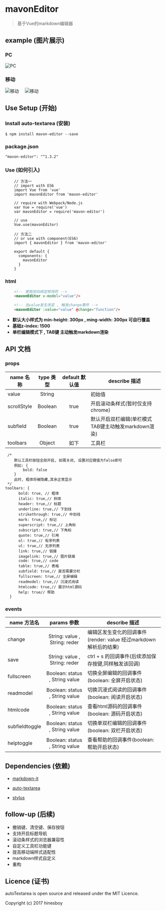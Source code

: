 # mavonEditor

> 基于Vue的markdown编辑器

## example (图片展示)

### PC

![PC](./img/example.png)

### 移动

![移动](./img/example-phone.png)
&nbsp;&nbsp;&nbsp;
![移动](./img/example-phone2.png)
## Use Setup (开始)

### Install auto-textarea (安装)

```
$ npm install mavon-editor --save
```

### package.json

```
"mavon-editor": "^1.3.2"
```

### Use (如何引入)

```
    // 方法一
    // import with ES6
    import Vue from 'vue'
    import mavonEditor from 'mavon-editor'

    // require with Webpack/Node.js
    var Vue = require('vue')
    var mavonEditor = require('mavon-editor')

    // use
    Vue.use(mavonEditor)
```

```
    // 方法二
    // or use with component(ES6)
    import { mavonEditor } from 'mavon-editor'

    export default {
      components: {
        mavonEditor
      }
    }
```
### html
``` html
    <!-- 使用双向绑定修饰符 -->
    <mavonEditor v-model="value"/>
```

``` html
    <!-- 当value发生改变 , 触发change事件 -->
    <mavonEditor :value="value" @change="function"/>
```

- **默认大小样式为 min-height: 300px , ming-width: 300px 可自行覆盖**
- **基础z-index: 1500**
- **单栏编辑模式下 , TAB键 主动触发markdown渲染**

## API 文档

### props

| name 名称   | type 类型    |  default 默认值 | describe 描述 |
| -------- | :---------: | :------------: | ------- |
| value      | String      |               | 初始值 |
| scrollStyle| Boolean     |   true       | 开启滚动条样式(暂时仅支持chrome) |
| subfield   | Boolean     |   true        | 默认开启双栏编辑(单栏模式 TAB键主动触发markdown渲染) |
| toolbars   | Object      |   如下  | 工具栏 |

```
 /*
    默认工具栏按钮全部开启, 如需关闭, 设置对应键值为false即可
    例如: {
        bold: false
    }
    此时, 粗体将被隐藏,其余正常显示
 */
toolbars: {
      bold: true, // 粗体
      italic: true,// 斜体
      header: true,// 标题
      underline: true,// 下划线
      strikethrough: true,// 中划线
      mark: true,// 标记
      superscript: true,// 上角标
      subscript: true,// 下角标
      quote: true,// 引用
      ol: true,// 有序列表
      ul: true,// 无序列表
      link: true,// 链接
      imagelink: true,// 图片链接
      code: true,// code
      table: true,// 表格
      subfield: true,// 是否需要分栏
      fullscreen: true,// 全屏编辑
      readmodel: true,// 沉浸式阅读
      htmlcode: true,// 展示html源码
      help: true// 帮助
  }
```


### events

| name 方法名   | params 参数   | describe 描述 |
| -------- | :---------: | ------- |
| change   | String: value , String: reder    |  编辑区发生变化的回调事件(render: value 经过markdown解析后的结果) |
| save     | String: value , String: reder     |  ctrl + s 的回调事件(后续添加保存按键,同样触发该回调) |
| fullscreen | Boolean: status , String value     |  切换全屏编辑的回调事件(boolean: 全屏开启状态) |
| readmodel |  Boolean: status , String value    |  切换沉浸式阅读的回调事件(boolean: 阅读开启状态) |
| htmlcode | Boolean: status , String value     |查看html源码的回调事件(boolean: 源码开启状态) |
| subfieldtoggle  |  Boolean: status , String value     |  切换单双栏编辑的回调事件(boolean: 双栏开启状态) |
| helptoggle | Boolean: status , String value   |  查看帮助的回调事件(boolean: 帮助开启状态) |


## Dependencies (依赖)

- [markdown-it](https://github.com/markdown-it/markdown-it)

- [auto-textarea](https://github.com/hinesboy/auto-textarea)

- [stylus](https://github.com/stylus/stylus)

## follow-up (后续)

- 撤销键、清空键、保存按钮
- 支持开启标题导航
- 滚动条样式的浏览器兼容性
- 自定义工具栏功能键
- 提高移动端样式适配性
- markdown样式自定义
- 重构

## Licence (证书)

autoTextarea is open source and released under the MIT Licence.

Copyright (c) 2017 hinesboy


